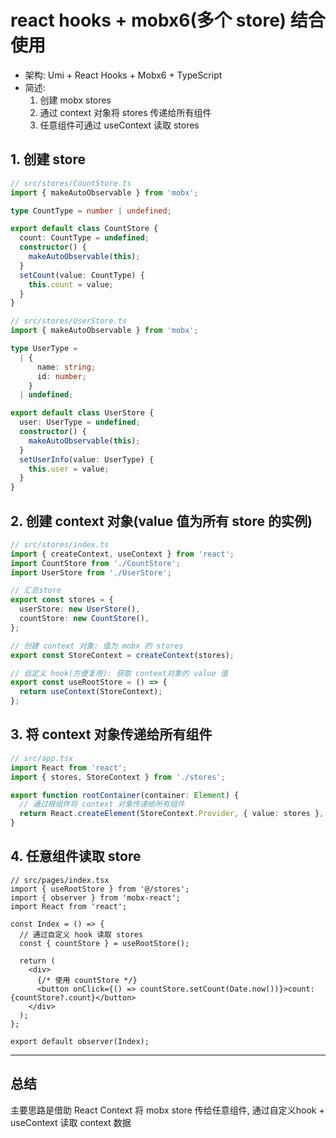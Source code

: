 # react hooks + mobx6(多个 store) 结合使用

- 架构: Umi + React Hooks + Mobx6 + TypeScript
- 简述:
  1. 创建 mobx stores
  2. 通过 context 对象将 stores 传递给所有组件
  3. 任意组件可通过 useContext 读取 stores

## 1. 创建 store

```ts
// src/stores/CountStore.ts
import { makeAutoObservable } from 'mobx';

type CountType = number | undefined;

export default class CountStore {
  count: CountType = undefined;
  constructor() {
    makeAutoObservable(this);
  }
  setCount(value: CountType) {
    this.count = value;
  }
}
```

```ts
// src/stores/UserStore.ts
import { makeAutoObservable } from 'mobx';

type UserType =
  | {
      name: string;
      id: number;
    }
  | undefined;

export default class UserStore {
  user: UserType = undefined;
  constructor() {
    makeAutoObservable(this);
  }
  setUserInfo(value: UserType) {
    this.user = value;
  }
}
```

## 2. 创建 context 对象(value 值为所有 store 的实例)

```ts
// src/stores/index.ts
import { createContext, useContext } from 'react';
import CountStore from './CountStore';
import UserStore from './UserStore';

// 汇总store
export const stores = {
  userStore: new UserStore(),
  countStore: new CountStore(),
};

// 创建 context 对象: 值为 mobx 的 stores
export const StoreContext = createContext(stores);

// 自定义 hook(方便复用): 获取 context对象的 value 值
export const useRootStore = () => {
  return useContext(StoreContext);
};
```

## 3. 将 context 对象传递给所有组件

```ts
// src/app.tsx
import React from 'react';
import { stores, StoreContext } from './stores';

export function rootContainer(container: Element) {
  // 通过根组件将 context 对象传递给所有组件
  return React.createElement(StoreContext.Provider, { value: stores }, container);
}
```

## 4. 任意组件读取 store

```tsx
// src/pages/index.tsx
import { useRootStore } from '@/stores';
import { observer } from 'mobx-react';
import React from 'react';

const Index = () => {
  // 通过自定义 hook 读取 stores
  const { countStore } = useRootStore();

  return (
    <div>
      {/* 使用 countStore */}
      <button onClick={() => countStore.setCount(Date.now())}>count:{countStore?.count}</button>
    </div>
  );
};

export default observer(Index);
```

---

## 总结

主要思路是借助 React Context 将 mobx store 传给任意组件, 通过自定义hook + useContext 读取 context 数据
